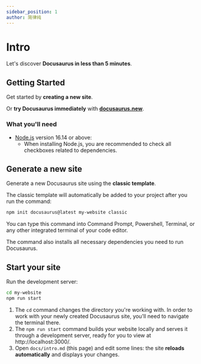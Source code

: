 ```yaml
---
sidebar_position: 1
author: 简律纯
---
```


# Intro

Let's discover **Docusaurus in less than 5 minutes**.

## Getting Started

Get started by **creating a new site**.

Or **try Docusaurus immediately** with **[docusaurus.new](https://docusaurus.new)**.

### What you'll need

- [Node.js](https://nodejs.org/en/download/) version 16.14 or above:
  - When installing Node.js, you are recommended to check all checkboxes related to dependencies.

## Generate a new site

Generate a new Docusaurus site using the **classic template**.

The classic template will automatically be added to your project after you run the command:

```bash
npm init docusaurus@latest my-website classic
```

You can type this command into Command Prompt, Powershell, Terminal, or any other integrated terminal of your code editor.

The command also installs all necessary dependencies you need to run Docusaurus.

## Start your site

Run the development server:

```bash
cd my-website
npm run start
```

1. The `cd` command changes the directory you're working with. In order to work with your newly created Docusaurus site, you'll need to navigate the terminal there.
2. The `npm run start` command builds your website locally and serves it through a development server, ready for you to view at http://localhost:3000/.
3. Open `docs/intro.md` (this page) and edit some lines: the site **reloads automatically** and displays your changes.
